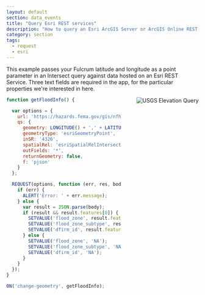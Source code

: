 ```yaml
---
layout: default
section: data_events
title: "Query Esri REST services"
description: "How to query an Esri ArcGIS Server or ArcGIS Online REST Service using Data Events in Fulcrum."
category: section
tags:
  - request
  - esri
---
```


This example passes your Fulcrum latitude and longitude as a point parameter in an Intersect query against data hosted on an Esri REST Service. Three text fields are required in the app, for the particular properties we're interested in here.

<img src="../media/flood-info.gif" alt="USGS Elevation Query" style="float: right; margin-left: 40px;" />

``` js
function getFloodInfo() {

  var options = {
    url: 'https://hazards.fema.gov/gis/nfhl/rest/services/public/NFHLWMS/MapServer/28/query',
    qs: {
      geometry: LONGITUDE() + ',' + LATITUDE(),
      geometryType: 'esriGeometryPoint',
      inSR: '4326',
      spatialRel: 'esriSpatialRelIntersects',
      outFields: '*',
      returnGeometry: false,
      f: 'pjson'
    }
  };

  REQUEST(options, function (err, res, body) {
    if (err) {
      ALERT('Error: ' + err.message);
    } else {
      var result = JSON.parse(body);
      if (result && result.features[0]) {
        SETVALUE('flood_zone', result.features[0].attributes['FLD_ZONE']);
        SETVALUE('flood_zone_subtype', result.features[0].attributes['ZONE_SUBTY']);
        SETVALUE('dfirm_id', result.features[0].attributes['DFIRM_ID']);
      } else {
        SETVALUE('flood_zone', 'NA');
        SETVALUE('flood_zone_subtype', 'NA');
        SETVALUE('dfirm_id', 'NA');
      }
    }
  });
}

ON('change-geometry', getFloodInfo);
```
